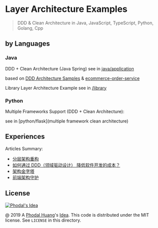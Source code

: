# Layer Architecture Examples

> DDD & Clean Architecture in Java, JavaScript, TypeScript, Python, Golang, Cpp

## by Languages

### Java

DDD + Clean Architecture (Java Spring) see in [java/application](java/application)

based on [DDD Architecture Samples](https://github.com/howiehu/ddd-architecture-samples) & [ecommerce-order-service](https://github.com/e-commerce-sample/ecommerce-order-service)

Library Layer Architecture Example see in [/library](java/library)

### Python

Multiple Frameworks Support (DDD + Clean Architecture):

see in [python/flask](multiple framework clean architecture)

## Experiences

Articles Summary:

 - [分层架构重构](https://www.phodal.com/blog/refactor-mvc-architecture-to-ddd/)
 - [如何通过 DDD（领域驱动设计） 降低软件开发的成本？](https://www.phodal.com/blog/use-ddd-reduce-software-cost/)
 - [架构金字塔](https://www.phodal.com/blog/architecture-pyramid/)
 - [前端架构守护](https://www.phodal.com/blog/frontend-architecture-guide/)

License
---

[![Phodal's Idea](http://brand.phodal.com/shields/idea-small.svg)](http://ideas.phodal.com/)

@ 2019 A [Phodal Huang](https://www.phodal.com)'s [Idea](http://github.com/phodal/ideas).  This code is distributed under the MIT license. See `LICENSE` in this directory.
